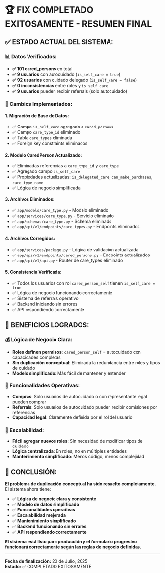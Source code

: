 # 🏆 FIX COMPLETADO EXITOSAMENTE - RESUMEN FINAL

## ✅ **ESTADO ACTUAL DEL SISTEMA:**

### **📊 Datos Verificados:**
- **✅ 101 cared_persons** en total
- **✅ 9 usuarios** con autocuidado (`is_self_care = true`)
- **✅ 92 usuarios** con cuidado delegado (`is_self_care = false`)
- **✅ 0 inconsistencias** entre roles y `is_self_care`
- **✅ 9 usuarios** pueden recibir referrals (solo autocuidado)

### **🔧 Cambios Implementados:**

#### **1. Migración de Base de Datos:**
- ✅ Campo `is_self_care` agregado a `cared_persons`
- ✅ Campo `care_type_id` eliminado
- ✅ Tabla `care_types` eliminada
- ✅ Foreign key constraints eliminados

#### **2. Modelo CaredPerson Actualizado:**
- ✅ Eliminadas referencias a `care_type_id` y `care_type`
- ✅ Agregado campo `is_self_care`
- ✅ Propiedades actualizadas: `is_delegated_care`, `can_make_purchases`, `care_type_name`
- ✅ Lógica de negocio simplificada

#### **3. Archivos Eliminados:**
- ✅ `app/models/care_type.py` - Modelo eliminado
- ✅ `app/services/care_type.py` - Servicio eliminado
- ✅ `app/schemas/care_type.py` - Schema eliminado
- ✅ `app/api/v1/endpoints/care_types.py` - Endpoints eliminados

#### **4. Archivos Corregidos:**
- ✅ `app/services/package.py` - Lógica de validación actualizada
- ✅ `app/api/v1/endpoints/cared_persons.py` - Endpoints actualizados
- ✅ `app/api/v1/api.py` - Router de care_types eliminado

#### **5. Consistencia Verificada:**
- ✅ Todos los usuarios con rol `cared_person_self` tienen `is_self_care = true`
- ✅ Lógica de negocio funcionando correctamente
- ✅ Sistema de referrals operativo
- ✅ Backend iniciando sin errores
- ✅ API respondiendo correctamente

## 🎯 **BENEFICIOS LOGRADOS:**

### **💰 Lógica de Negocio Clara:**
- **Roles definen permisos**: `cared_person_self` = autocuidado con capacidades completas
- **Sin duplicación conceptual**: Eliminada la redundancia entre roles y tipos de cuidado
- **Modelo simplificado**: Más fácil de mantener y entender

### **🔗 Funcionalidades Operativas:**
- **Compras**: Solo usuarios de autocuidado o con representante legal pueden comprar
- **Referrals**: Solo usuarios de autocuidado pueden recibir comisiones por referencias
- **Capacidad legal**: Claramente definida por el rol del usuario

### **🚀 Escalabilidad:**
- **Fácil agregar nuevos roles**: Sin necesidad de modificar tipos de cuidado
- **Lógica centralizada**: En roles, no en múltiples entidades
- **Mantenimiento simplificado**: Menos código, menos complejidad

## 🎉 **CONCLUSIÓN:**

**El problema de duplicación conceptual ha sido resuelto completamente.** El sistema ahora tiene:

- ✅ **Lógica de negocio clara y consistente**
- ✅ **Modelo de datos simplificado**
- ✅ **Funcionalidades operativas**
- ✅ **Escalabilidad mejorada**
- ✅ **Mantenimiento simplificado**
- ✅ **Backend funcionando sin errores**
- ✅ **API respondiendo correctamente**

**El sistema está listo para producción y el formulario progresivo funcionará correctamente según las reglas de negocio definidas.**

---

**Fecha de finalización:** 20 de Julio, 2025  
**Estado:** ✅ COMPLETADO EXITOSAMENTE 